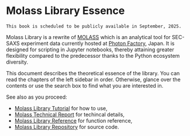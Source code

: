 # Molass Library Essence

```{warning}
This book is scheduled to be publicly available in September, 2025.
```

Molass Library is a rewrite of [MOLASS](https://www.jstage.jst.go.jp/article/biophysico/20/1/20_e200001/_article) which is an analytical tool for SEC-SAXS experiment data currently hosted at [Photon Factory](https://pfwww.kek.jp/saxs/MOLASS.html), Japan. It is designed for scripting in Jupyter notebooks, thereby attaining greater flexibility compared to the predecessor thanks to the Python ecosystem diversity.

This document describes the theoretical essence of the library. You can read the chapters of the left sidebar in order. Otherwise, glance over the contents or use the search box to find what you are interested in.

See also as you proceed:

* [Molass Library Tutorial](https://nshimizu0721.github.io/molass-tutorial/) for how to use,
* [Molass Technical Report](https://freesemt.github.io/molass-technical/) for techincal details,
* [Molass Library Reference](https://nshimizu0721.github.io/molass-library/) for function reference,
* [Molass Library Repository](https://github.com/nshimizu0721/molass-library) for source code.

